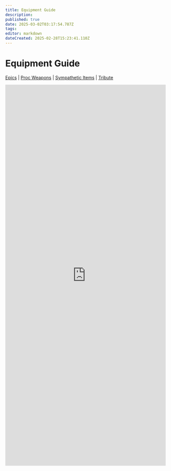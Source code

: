 ```yaml
---
title: Equipment Guide
description: 
published: true
date: 2025-03-02T03:17:54.787Z
tags: 
editor: markdown
dateCreated: 2025-02-28T15:23:41.110Z
---
```


# Equipment Guide
[Epics](/equipment-guide/epics/_indexen) | [Proc Weapons](/equipment-guide/procs/_indexen) | [Sympathetic Items](/equipment-guide/symp-items) | [Tribute](/equipment-guide/tribute)

<style>
  /* Ensures iframe container takes full width */
  .iframe-container {
    width: 100%;
    max-width: 100%;
  }

  /* Ensures iframe fills the space dynamically */
  .responsive-iframe {
    width: 100%;
    min-height: 1200px; /* Ensures it's not too small */
    border: none;
  }
</style>

<div class="iframe-container">
  <iframe 
    id="dynamicIframe" 
    src="https://www.thjdi.cc/items" 
    class="responsive-iframe" 
    onload="adjustIframe()">
  </iframe>
</div>

<script>
  function adjustIframe() {
    var iframe = document.getElementById("dynamicIframe");

    // Attempt to get iframe content height (only works if same-origin)
    try {
      var newHeight = iframe.contentWindow.document.body.scrollHeight;
      iframe.style.height = newHeight + "px";
    } catch (error) {
      // If blocked by CORS, default to a reasonable height
      iframe.style.height = "1200px";
    }

    // Ensure the form inside the iframe scales properly
    var iframeDoc = iframe.contentDocument || iframe.contentWindow.document;
    if (iframeDoc) {
      var forms = iframeDoc.getElementsByTagName("form");
      for (var i = 0; i < forms.length; i++) {
        forms[i].style.width = "100%"; // Ensures the form inside scales to iframe width
      }
    }
  }

  // Resize on window resize for better responsiveness
  window.addEventListener("resize", adjustIframe);
</script>

